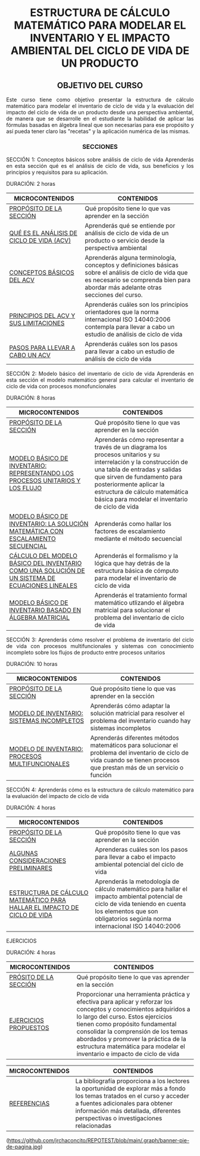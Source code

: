 

   <div align="center">
  
  <h1>ESTRUCTURA DE CÁLCULO MATEMÁTICO PARA MODELAR EL INVENTARIO Y EL IMPACTO AMBIENTAL DEL CICLO DE VIDA DE UN PRODUCTO </h1>
  
## OBJETIVO DEL CURSO


 <div align="justify">
Este curso tiene como objetivo presentar la estructura de cálculo matemático para modelar el inventario de ciclo de vida y la evaluación del impacto del ciclo de vida de un producto desde una perspectiva ambiental, de manera que se desarrolle en el estudiante la habilidad de aplicar las fórmulas basadas en álgebra lineal que son necesarias para ese propósito y así pueda tener claro las "recetas" y la aplicación numérica de las mismas.</p>

<center>

### SECCIONES

</center>


SECCIÓN 1: Conceptos básicos sobre análisis de ciclo de vida
Aprenderás en esta sección qué es el análisis de ciclo de vida, sus beneficios y los principios y requisitos para su aplicación.</p>

DURACIÓN: 2 horas

| MICROCONTENIDOS                      | CONTENIDOS    | 
|-----------------------------------|-----------------------------|
| [PROPÓSITO DE LA SECCIÓN](https://github.com/jrchaconcito/REPOTEST/tree/main/Secci%C3%B3n01#11-prop%C3%B3sito-de-la-secci%C3%B3n)                        |  Qué propósito tiene lo que vas aprender en la sección                                    
| [QUÉ ES EL ANÁLISIS DE CICLO DE VIDA (ACV)](https://github.com/jrchaconcito/REPOTEST/tree/main/Secci%C3%B3n01#12-qu%C3%A9-es-el-an%C3%A1lisis-de-ciclo-de-vida-acv)                            | Aprenderás qué se entiende por análisis de ciclo de vida de un producto o servicio desde la perspectiva ambiental       |                                    
| [CONCEPTOS BÁSICOS DEL ACV](https://github.com/jrchaconcito/REPOTEST/tree/main/Secci%C3%B3n01#13-conceptos-b%C3%A1sicos)                     | Aprenderás alguna terminología, conceptos y definiciones básicas sobre el análisis de ciclo de vida que es necesario se comprenda bien para abordar más adelante otras secciones del curso.        |                          
| [PRINCIPIOS DEL ACV Y SUS LIMITACIONES](https://github.com/jrchaconcito/REPOTEST/tree/main/Secci%C3%B3n01#14-principios-del-acv-y-sus-limitaciones)                 | Aprenderás cuáles son los principios orientadores que la norma internacional ISO 14040:2006 contempla para llevar a cabo un estudio de análisis de ciclo de vida   | 
| [PASOS PARA LLEVAR A CABO UN ACV](https://github.com/jrchaconcito/REPOTEST/tree/main/Secci%C3%B3n01#15-pasos-para-llevar-a-cabo-un-acv)  | Aprenderás cuáles son los pasos para llevar a cabo un estudio de análisis de ciclo de vida

SECCIÓN 2: Modelo básico del inventario de ciclo de vida
Aprenderás en esta sección el modelo matemático general para calcular el inventario de ciclo de vida con procesos monofuncionales</p>
DURACIÓN: 8 horas

| MICROCONTENIDOS       | CONTENIDOS                 |
|-----------------------------------|-----------------------------|
| [PROPÓSITO DE LA SECCIÓN](https://github.com/jrchaconcito/REPOTEST/tree/main/seccion02#11-prop%C3%B3sito-de-la-secci%C3%B3n) | Qué propósito tiene lo que vas aprender en la sección
| [MODELO BÁSICO DE INVENTARIO: REPRESENTANDO LOS PROCESOS UNITARIOS Y LOS FLUJO](https://github.com/jrchaconcito/REPOTEST/tree/main/seccion02#12-modelo-b%C3%A1sico-de-inventario-representando-los-procesos-unitarios-y-los-flujos) | Aprenderás  cómo representar a través de un diagrama los procesos unitarios y su interrelación y la construcción de una tabla de entradas y salidas que sirven de fundamento para posteriormente aplicar la estructura de cálculo matemática básica para modelar el inventario de ciclo de vida
| [MODELO BÁSICO DE INVENTARIO: LA SOLUCIÓN MATEMÁTICA CON ESCALAMIENTO SECUENCIAL](https://github.com/jrchaconcito/REPOTEST/tree/main/seccion02#13-modelo-b%C3%A1sico-de-inventario-la-soluci%C3%B3n-matem%C3%A1tica-con-escalamiento-secuencial)  | Aprenderás como hallar los factores de escalamiento mediante el método secuencial |
| [CÁLCULO DEL MODELO BÁSICO DEL INVENTARIO COMO UNA SOLUCIÓN DE UN SISTEMA DE ECUACIONES LINEALES](https://github.com/jrchaconcito/REPOTEST/tree/main/seccion02#14-c%C3%A1lculo-del-modelo-b%C3%A1sico-del-inventario-como-una-soluci%C3%B3n-de-un-sistema-de-ecuaciones-lineales)  | Aprenderás el formalismo y la lógica que hay detrás de la estructura básica de cómputo para modelar el inventario de ciclo de vida  |
|[MODELO BÁSICO DE INVENTARIO BASADO EN ÁLGEBRA MATRICIAL](https://github.com/jrchaconcito/REPOTEST/tree/main/seccion02#15-modelo-b%C3%A1sico-de-inventario-basado-en-%C3%A1lgebra-matricial)  | Aprenderás el tratamiento formal matemático utlizando el álgebra matricial para solucionar el problema del inventario de ciclo de vida |

SECCIÓN 3: Aprenderás cómo resolver el problema de inventario del ciclo de vida con procesos multifuncionales y sistemas con conocimiento incompleto sobre los flujos de producto entre procesos unitarios</p> 
DURACIÓN: 10 horas

| MICROCONTENIDOS | CONTENIDOS  |
|-----------------------------------|-----------------------------|
| [PROPÓSITO DE LA SECCIÓN](https://github.com/jrchaconcito/REPOTEST/tree/main/Seccion03#11-prop%C3%B3sito-de-la-secci%C3%B3n)  |Qué propósito tiene lo que vas aprender en la sección
| [MODELO DE INVENTARIO: SISTEMAS INCOMPLETOS](https://github.com/jrchaconcito/REPOTEST/tree/main/Seccion03#12-modelo-de-inventario-sistemas-incompletos) |Aprenderás cómo adaptar la solución matricial para resolver el problema del inventario cuando hay sistemas incompletos  |
| [MODELO DE INVENTARIO: PROCESOS MULTIFUNCIONALES](https://github.com/jrchaconcito/REPOTEST/tree/main/Seccion03#13-modelo-de-inventario-procesos-multifuncionales)  | Aprenderás diferentes métodos matemáticos para solucionar el problema del inventario de ciclo de vida cuando se tienen procesos que prestan más de un servicio o función | 

SECCIÓN 4: Aprenderás cómo es la estructura de cálculo matemático para la evaluación del impacto de ciclo de vida</p>
DURACIÓN: 4 horas

| MICROCONTENIDOS                      | CONTENIDOS    | 
|-----------------------------------|-----------------------------|
| [PROPÓSITO DE LA SECCIÓN](https://github.com/jrchaconcito/REPOTEST/tree/main/seccion04#11-prop%C3%B3sito-de-la-secci%C3%B3n) | Qué propósito tiene lo que vas aprender en la sección  | 
| [ALGUNAS CONSIDERACIONES PRELIMINARES](https://github.com/jrchaconcito/REPOTEST/tree/main/seccion04#12-algunas-consideraciones-preliiminares)  |Aprenderas cuáles son los pasos para llevar a cabo el impacto ambiental potencial del ciclo de vida| 
 |[ESTRUCTURA DE CÁLCULO MATEMÁTICO PARA HALLAR EL IMPACTO DE CICLO DE VIDA](https://github.com/jrchaconcito/REPOTEST/tree/main/seccion04#13-estructura-de-c%C3%A1lculo-matem%C3%A1tico-para-hallar-el-impacto-de-ciclo-de-vida) | Aprenderás la metodología de cálculo matemático para hallar el impacto ambiental potencial de ciclo de vida teniendo en cuenta los elementos que son obligatorios segúnla norma internacional ISO 14040:2006| 

EJERCICIOS

DURACIÓN: 4 horas


| MICROCONTENIDOS                      | CONTENIDOS    | 
|-----------------------------------|-----------------------------|
| [PRÓSITO DE LA SECCIÓN](https://github.com/jrchaconcito/REPOTEST/tree/main/ejer#11-prop%C3%B3sito-de-la-secci%C3%B3n)  |Qué propósito tiene lo que vas aprender en la sección| 
| [EJERCICIOS PROPUESTOS](https://github.com/jrchaconcito/REPOTEST/tree/main/ejer#12-ejercicios-propuestos) |Proporcionar una herramienta práctica y efectiva para aplicar y reforzar los conceptos y conocimientos adquiridos a lo largo del curso. Estos ejercicios tienen como propósito fundamental consolidar la comprensión de los temas abordados y promover la práctica de la estructura matemática para modelar el inventario e impacto de ciclo de vida  |

| MICROCONTENIDOS                      | CONTENIDOS    | 
|-----------------------------------|-----------------------------|  
| [REFERENCIAS](https://github.com/jrchaconcito/REPOTEST/tree/main/.refs#referencias) |La bibliografía proporciona a los lectores la oportunidad de explorar más a fondo los temas tratados en el curso y acceder a fuentes adicionales para obtener información más detallada, diferentes perspectivas o investigaciones relacionadas | 

</center>

(https://github.com/jrchaconcito/REPOTEST/blob/main/.graph/banner-pie-de-pagina.jpg)







